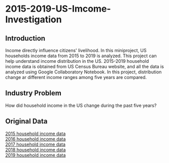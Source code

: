 # 2015-2019-US-Imcome-Investigation
## Introduction
Income directly influence citizens' livelihood. In this miniproject, US households income data from 2015 to 2019 is analyzed. This project can help understand income distribution in the US. 2015-2019 household income data is obtained from US Census Bureau website, and all the data is analyzed using Google Collaboratory Notebook. In this project, distribution change ar different income ranges among five years are compared. 
## Industry Problem
How did household income in the US change during the past five years? 
## Original Data
[2015 household income data](https://raw.githubusercontent.com/zpren1998/2015-2019-US-Imcome-Investigation/main/INCOME%20IN%20THE%20PAST%2012%20MONTHS%20(IN%202015%20INFLATION-ADJUSTED%20DOLLARS).csv)  
[2016 household income data](https://raw.githubusercontent.com/zpren1998/2015-2019-US-Imcome-Investigation/main/INCOME%20IN%20THE%20PAST%2012%20MONTHS%20(IN%202016%20INFLATION-ADJUSTED%20DOLLARS).csv)  
[2017 household income data](https://raw.githubusercontent.com/zpren1998/2015-2019-US-Imcome-Investigation/main/INCOME%20IN%20THE%20PAST%2012%20MONTHS%20(IN%202017%20INFLATION-ADJUSTED%20DOLLARS).csv)  
[2018 household income data](https://raw.githubusercontent.com/zpren1998/2015-2019-US-Imcome-Investigation/main/INCOME%20IN%20THE%20PAST%2012%20MONTHS%20(IN%202018%20INFLATION-ADJUSTED%20DOLLARS).csv)  
[2019 household income data](https://raw.githubusercontent.com/zpren1998/2015-2019-US-Imcome-Investigation/main/INCOME%20IN%20THE%20PAST%2012%20MONTHS%20(IN%202019%20INFLATION-ADJUSTED%20DOLLARS).csv)
